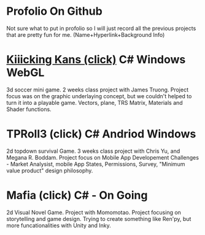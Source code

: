 # Profolio On Github
Not sure what to put in profolio so I will just record all the previous projects that are pretty fun for me. (Name+Hyperlink+Background Info)
# [Kiiicking Kans (click)](https://github.com/6789123Hao/CSS551FinalProjectWEBGL) C# Windows WebGL
3d soccer mini game. 2 weeks class project with James Truong. Project focus was on the graphic underlaying concept, but we couldn't helped to turn it into a playable game. Vectors, plane, TRS Matrix, Materials and Shader functions.
# TPRoll3 (click) C# Andriod Windows
2d topdown survival Game. 3 weeks class project with Chris Yu, and Megana R. Boddam. Project focus on Mobile App Developement Challenges - Market Analysist, mobile App States, Permissions, Survey, "Minimum value product" design philosophy.
# Mafia  (click) C# - On Going
2d Visual Novel Game. Project with Momomotao. Project focusing on storytelling and game design. Trying to create something like Ren'py, but more funcationalities with Unity and Inky.
